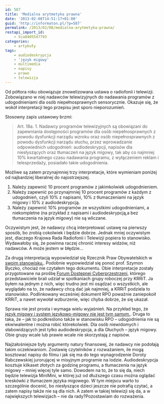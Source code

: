 ```yaml
---
id: 587
title: 'Medialna arytmetyka prawna'
date: '2013-02-08T14:51:17+01:00'
guid: 'http://informaton.pl/?p=587'
permalink: /2013/02/08/medialna-arytmetyka-prawna/
restapi_import_id:
    - 5ca8405547793
categories:
    - artykuły
tags:
    - audiodeskrypcja
    - 'język migowy'
    - multimedia
    - napisy
    - prawo
    - telewizja
---
```


Od półtora roku obowiązuje znowelizowana ustawa o radiofonii i telewizji. Zobowiązano w niej nadawców telewizyjnych do nadawania programów z udogodnieniami dla osób niepełnosprawnych sensorycznie. Okazuje się, że wokół interpretacji tego przepisu jest sporo nieporozumień.

Stosowny zapis ustawowy brzmi:

> Art. 18a. 1. Nadawcy programów telewizyjnych są obowiązani do zapewniania dostępności programów dla osób niepełnosprawnych z powodu dysfunkcji narządu wzroku oraz osób niepełnosprawnych z powodu dysfunkcji narządu słuchu, przez wprowadzanie odpowiednich udogodnień: audiodeskrypcji, napisów dla niesłyszących oraz tłumaczeń na język migowy, tak aby co najmniej 10% kwartalnego czasu nadawania programu, z wyłączeniem reklam i telesprzedaży, posiadało takie udogodnienia.

Możliwe są zatem przynajmniej trzy interpretacje, które wymieniam poniżej od najbardziej liberalnej do najostrzejszej.

1. Należy zapewnić 10 procent programów z jakimkolwiek udogodnieniem.
2. Należy zapewnić po przynajmniej 10 procent programów z każdym z udogodnień, czyli 10% z napisami, 10% z tłumaczeniami na język migowy i 10% z audiodeskrypcją.
3. Należy zapewnić 10% programów ze wszystkimi udogodnieniami, a niekompletne (na przykład z napisami i audiodeskrypcją,a bez tłumaczenia na język migowy) nie są wliczane.

Oczywistym jest, że nadawcy chcą interpretować ustawę na pierwszy sposób, bo zrobią cokolwiek i będzie dobrze. Jednak mniej oczywistym jest, dlaczego Krajowa Rada Radiofonii i Telewizji popiera to stanowisko. Wydawałoby się, że powinna raczej chronić interesy widzów, niż nadawców. A może jestem w błędzie…

Za drugą interpretacją wypowiedział się Rzecznik Praw Obywatelskich w [swoim stanowisku.](http://www.sprawy-generalne.brpo.gov.pl/pdf/2012/10/715848/1695844.pdf). Podobnie wypowiedział się ponoć prof. Szymon Byczko, chociaż nie czytałem tego dokumentu. Obie interpretacje zostały przygotowane na prośbę [Forum Dostępnej Cyberprzestrzeni](http://fdc.org.pl), którego przedstawiciele brali udział w spotkaniach grupy roboczej przy KRRiT. Ja byłem na jednym z nich, więc trudno jest mi osądzać o wszystkich, ale wyglądało na to, że nadawcy chcą dać jak najmniej, a KRRiT podziela to stanowisko. Podlinkowany wcześniej dokument RPO poważnie zaniepokoił KRRiT, a nawet wywołał wzburzenie, więc chyba dobrze, że się ukazał.

Sprawa nie jest prosta i wymaga wielu wyjaśnień. Na przykład tego, że [język migowy i system językowo-migowy nie jest tym samym.](http://informaton.pl/?p=447). Druga to taka, że – jak to podkreślono także w stanowisku RPO – udogodnienia nie są ekwiwalentne i można robić którekolwiek. Dla osób niewidomych i słabowidzących jest tylko audiodeskrypcja, a dla Głuchych – język migowy. Obie grupy wcale lub prawie wcale nie skorzystają z napisów.

Najżałośniejsze były argumenty natury finansowej, że nadawcy nie podołają takim oczekiwaniom. Zostawię czytelników z rozważaniem, ile mogą kosztować napisy do filmu i jak się ma do tego wynagrodzenie Doroty Rabczewskiej jurorującej w misyjnym programie na lodzie. Audiodeskrypcja kosztuje kilkaset złotych za godzinę programu, a tłumaczenia na język migowy – mniej więcej tyle samo. Dowodem na to, że to się da, niech będzie telewizja MiniMini, w której już od dłuższego czasu można oglądać kreskówki z tłumaczem języka migowego. W tym miejscu warto to szczególnie docenić, bo niesłyszące dzieci jeszcze nie potrafią czytać, a zatem napisy także nie są dla nich. A zatem w takiej telewizji się da, a w największych telewizjach – nie da rady?Pozostawiam do rozważenia.
